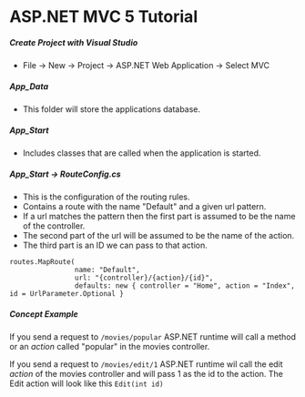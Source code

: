 # ASP.NET MVC 5 Tutorial

##### Create Project with Visual Studio
+ File -> New -> Project -> ASP.NET Web Application -> Select MVC
##### App_Data
+ This folder will store the applications database.
##### App_Start
+ Includes classes that are called when the application is started.
##### App_Start -> RouteConfig.cs
+ This is the configuration of the routing rules.
+ Contains a route with the name "Default" and a given url pattern.
+ If a url matches the pattern then the first part is assumed to be the name of the controller.
+ The second part of the url will be assumed to be the name of the action.
+ The third part is an ID we can pass to that action.
```
routes.MapRoute(
                name: "Default",
                url: "{controller}/{action}/{id}",
                defaults: new { controller = "Home", action = "Index", id = UrlParameter.Optional }
```
##### Concept Example
If you send a request to `/movies/popular` ASP.NET runtime will call a method or an *action* called "popular" in the movies controller.

If you send a request to `/movies/edit/1` ASP.NET runtime wil call the edit *action* of the movies controller and will pass 1 as the id to the action. The Edit action will look like this `Edit(int id)`
